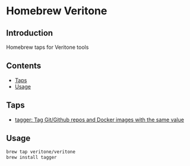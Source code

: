 # Homebrew Veritone

## Introduction

Homebrew taps for Veritone tools

## Contents

- [Taps](#taps)
- [Usage](#usage)

## Taps

- [tagger: Tag Git/Github repos and Docker images with the same value](https://github.com/veritone/tagger)

## Usage

```bash
brew tap veritone/veritone
brew install tagger
```
